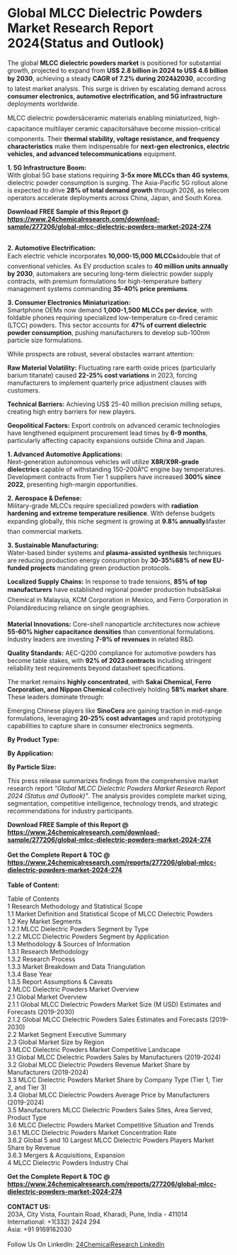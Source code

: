 <h1>Global MLCC Dielectric Powders Market Research Report 2024(Status and Outlook)</h1><p>The global <strong>MLCC dielectric powders market</strong> is positioned for substantial growth, projected to expand from <strong>US$ 2.8 billion in 2024 to US$ 4.6 billion by 2030</strong>, achieving a steady <strong>CAGR of 7.2% during 2024â2030</strong>, according to latest market analysis. This surge is driven by escalating demand across <strong>consumer electronics, automotive electrification, and 5G infrastructure</strong> deployments worldwide.</p><p>MLCC dielectric powdersâceramic materials enabling miniaturized, high-capacitance multilayer ceramic capacitorsâhave become mission-critical components. Their <strong>thermal stability, voltage resistance, and frequency characteristics</strong> make them indispensable for <strong>next-gen electronics, electric vehicles, and advanced telecommunications</strong> equipment.</p><p><strong>1. 5G Infrastructure Boom:</strong><br>
With global 5G base stations requiring <strong>3-5x more MLCCs than 4G systems</strong>, dielectric powder consumption is surging. The Asia-Pacific 5G rollout alone is expected to drive <strong>28% of total demand growth</strong> through 2026, as telecom operators accelerate deployments across China, Japan, and South Korea.</p><div><b>Download FREE Sample of this Report @ 
            <a href="https://www.24chemicalresearch.com/download-sample/277206/global-mlcc-dielectric-powders-market-2024-274">
            https://www.24chemicalresearch.com/download-sample/277206/global-mlcc-dielectric-powders-market-2024-274</a></b></div><br><p><strong>2. Automotive Electrification:</strong><br>
Each electric vehicle incorporates <strong>10,000-15,000 MLCCs</strong>âdouble that of conventional vehicles. As EV production scales to <strong>40 million units annually by 2030</strong>, automakers are securing long-term dielectric powder supply contracts, with premium formulations for high-temperature battery management systems commanding <strong>35-40% price premiums</strong>.</p><p><strong>3. Consumer Electronics Miniaturization:</strong><br>
Smartphone OEMs now demand <strong>1,000-1,500 MLCCs per device</strong>, with foldable phones requiring specialized low-temperature co-fired ceramic (LTCC) powders. This sector accounts for <strong>47% of current dielectric powder consumption</strong>, pushing manufacturers to develop sub-100nm particle size formulations.</p><p>While prospects are robust, several obstacles warrant attention:</p><p><strong>Raw Material Volatility:</strong> Fluctuating rare earth oxide prices (particularly barium titanate) caused <strong>22-25% cost variations</strong> in 2023, forcing manufacturers to implement quarterly price adjustment clauses with customers.</p><p><strong>Technical Barriers:</strong> Achieving US$ 25-40 million precision milling setups, creating high entry barriers for new players.</p><p><strong>Geopolitical Factors:</strong> Export controls on advanced ceramic technologies have lengthened equipment procurement lead times by <strong>6-9 months</strong>, particularly affecting capacity expansions outside China and Japan.</p><p><strong>1. Advanced Automotive Applications:</strong><br>
Next-generation autonomous vehicles will utilize <strong>X8R/X9R-grade dielectrics</strong> capable of withstanding 150-200Â°C engine bay temperatures. Development contracts from Tier 1 suppliers have increased <strong>300% since 2022</strong>, presenting high-margin opportunities.</p><p><strong>2. Aerospace &amp; Defense:</strong><br>
Military-grade MLCCs require specialized powders with <strong>radiation hardening and extreme temperature resilience</strong>. With defense budgets expanding globally, this niche segment is growing at <strong>9.8% annually</strong>âfaster than commercial markets.</p><p><strong>3. Sustainable Manufacturing:</strong><br>
Water-based binder systems and <strong>plasma-assisted synthesis</strong> techniques are reducing production energy consumption by <strong>30-35%68% of new EU-funded projects</strong> mandating green production protocols.</p><p><strong>Localized Supply Chains:</strong> In response to trade tensions, <strong>85% of top manufacturers</strong> have established regional powder production hubsâSakai Chemical in Malaysia, KCM Corporation in Mexico, and Ferro Corporation in Polandâreducing reliance on single geographies.</p><p><strong>Material Innovations:</strong> Core-shell nanoparticle architectures now achieve <strong>55-60% higher capacitance densities</strong> than conventional formulations. Industry leaders are investing <strong>7-9% of revenues</strong> in related R&amp;D.</p><p><strong>Quality Standards:</strong> AEC-Q200 compliance for automotive powders has become table stakes, with <strong>92% of 2023 contracts</strong> including stringent reliability test requirements beyond datasheet specifications.</p><p>The market remains <strong>highly concentrated</strong>, with <strong>Sakai Chemical, Ferro Corporation, and Nippon Chemical</strong> collectively holding <strong>58% market share</strong>. These leaders dominate through:</p><p>Emerging Chinese players like <strong>SinoCera</strong> are gaining traction in mid-range formulations, leveraging <strong>20-25% cost advantages</strong> and rapid prototyping capabilities to capture share in consumer electronics segments.</p><p><strong>By Product Type:</strong></p><p><strong>By Application:</strong></p><p><strong>By Particle Size:</strong></p><p>This press release summarizes findings from the comprehensive market research report <em>"Global MLCC Dielectric Powders Market Research Report 2024 (Status and Outlook)"</em>. The analysis provides complete market sizing, segmentation, competitive intelligence, technology trends, and strategic recommendations for industry participants.</p><div><b>Download FREE Sample of this Report @ 
            <a href="https://www.24chemicalresearch.com/download-sample/277206/global-mlcc-dielectric-powders-market-2024-274">
            https://www.24chemicalresearch.com/download-sample/277206/global-mlcc-dielectric-powders-market-2024-274</a></b></div><br><div><b>Get the Complete Report & TOC @ 
            <a href="https://www.24chemicalresearch.com/reports/277206/global-mlcc-dielectric-powders-market-2024-274">
            https://www.24chemicalresearch.com/reports/277206/global-mlcc-dielectric-powders-market-2024-274</a></b></div><br>
            <b>Table of Content:</b><p>Table of Contents<br />
1 Research Methodology and Statistical Scope<br />
1.1 Market Definition and Statistical Scope of MLCC Dielectric Powders<br />
1.2 Key Market Segments<br />
1.2.1 MLCC Dielectric Powders Segment by Type<br />
1.2.2 MLCC Dielectric Powders Segment by Application<br />
1.3 Methodology & Sources of Information<br />
1.3.1 Research Methodology<br />
1.3.2 Research Process<br />
1.3.3 Market Breakdown and Data Triangulation<br />
1.3.4 Base Year<br />
1.3.5 Report Assumptions & Caveats<br />
2 MLCC Dielectric Powders Market Overview<br />
2.1 Global Market Overview<br />
2.1.1 Global MLCC Dielectric Powders Market Size (M USD) Estimates and Forecasts (2019-2030)<br />
2.1.2 Global MLCC Dielectric Powders Sales Estimates and Forecasts (2019-2030)<br />
2.2 Market Segment Executive Summary<br />
2.3 Global Market Size by Region<br />
3 MLCC Dielectric Powders Market Competitive Landscape<br />
3.1 Global MLCC Dielectric Powders Sales by Manufacturers (2019-2024)<br />
3.2 Global MLCC Dielectric Powders Revenue Market Share by Manufacturers (2019-2024)<br />
3.3 MLCC Dielectric Powders Market Share by Company Type (Tier 1, Tier 2, and Tier 3)<br />
3.4 Global MLCC Dielectric Powders Average Price by Manufacturers (2019-2024)<br />
3.5 Manufacturers MLCC Dielectric Powders Sales Sites, Area Served, Product Type<br />
3.6 MLCC Dielectric Powders Market Competitive Situation and Trends<br />
3.6.1 MLCC Dielectric Powders Market Concentration Rate<br />
3.6.2 Global 5 and 10 Largest MLCC Dielectric Powders Players Market Share by Revenue<br />
3.6.3 Mergers & Acquisitions, Expansion<br />
4 MLCC Dielectric Powders Industry Chai</p><div><b>Get the Complete Report & TOC @ 
            <a href="https://www.24chemicalresearch.com/reports/277206/global-mlcc-dielectric-powders-market-2024-274">
            https://www.24chemicalresearch.com/reports/277206/global-mlcc-dielectric-powders-market-2024-274</a></b></div><br><b>CONTACT US:</b><br>
            203A, City Vista, Fountain Road, Kharadi, Pune, India - 411014<br>
            International: +1(332) 2424 294<br>
            Asia: +91 9169162030 <br><br>
            Follow Us On LinkedIn: <a href="https://www.linkedin.com/company/24chemicalresearch/">24ChemicalResearch LinkedIn</a>
